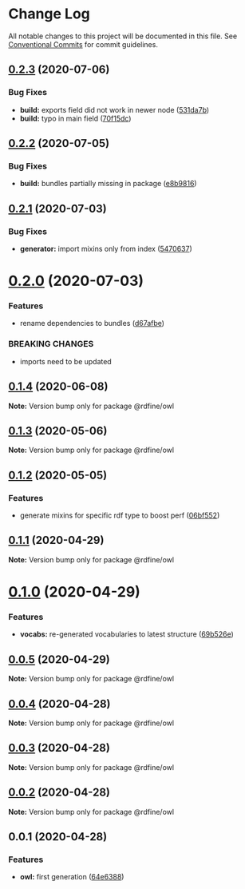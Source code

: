 # Change Log

All notable changes to this project will be documented in this file.
See [Conventional Commits](https://conventionalcommits.org) for commit guidelines.

## [0.2.3](https://github.com/tpluscode/rdfine/compare/@rdfine/owl@0.2.2...@rdfine/owl@0.2.3) (2020-07-06)


### Bug Fixes

* **build:** exports field did not work in newer node ([531da7b](https://github.com/tpluscode/rdfine/commit/531da7bd23faa2ad5b1bacec1c5a76e44d6190ab))
* **build:** typo in main field ([70f15dc](https://github.com/tpluscode/rdfine/commit/70f15dcacf45694b5490558a49dbb04b014b323f))





## [0.2.2](https://github.com/tpluscode/rdfine/compare/@rdfine/owl@0.2.1...@rdfine/owl@0.2.2) (2020-07-05)


### Bug Fixes

* **build:** bundles partially missing in package ([e8b9816](https://github.com/tpluscode/rdfine/commit/e8b9816cc583f1f756a649107bdcd3fabebb5880))





## [0.2.1](https://github.com/tpluscode/rdfine/compare/@rdfine/owl@0.2.0...@rdfine/owl@0.2.1) (2020-07-03)


### Bug Fixes

* **generator:** import mixins only from index ([5470637](https://github.com/tpluscode/rdfine/commit/5470637ee51480bafa76e28d92a92a169d86d180))





# [0.2.0](https://github.com/tpluscode/rdfine/compare/@rdfine/owl@0.1.4...@rdfine/owl@0.2.0) (2020-07-03)


### Features

* rename dependencies to bundles ([d67afbe](https://github.com/tpluscode/rdfine/commit/d67afbe596bc1d91c1a030cb233bb44ca04a0fc7))


### BREAKING CHANGES

* imports need to be updated





## [0.1.4](https://github.com/tpluscode/rdfine/compare/@rdfine/owl@0.1.3...@rdfine/owl@0.1.4) (2020-06-08)

**Note:** Version bump only for package @rdfine/owl





## [0.1.3](https://github.com/tpluscode/rdfine/compare/@rdfine/owl@0.1.2...@rdfine/owl@0.1.3) (2020-05-06)

**Note:** Version bump only for package @rdfine/owl





## [0.1.2](https://github.com/tpluscode/rdfine/compare/@rdfine/owl@0.1.1...@rdfine/owl@0.1.2) (2020-05-05)


### Features

* generate mixins for specific rdf type to boost perf ([06bf552](https://github.com/tpluscode/rdfine/commit/06bf552f50f516a62f7c2bb05b9f17beb2159aee))





## [0.1.1](https://github.com/tpluscode/rdfine/compare/@rdfine/owl@0.1.0...@rdfine/owl@0.1.1) (2020-04-29)

**Note:** Version bump only for package @rdfine/owl





# [0.1.0](https://github.com/tpluscode/rdfine/compare/@rdfine/owl@0.0.5...@rdfine/owl@0.1.0) (2020-04-29)


### Features

* **vocabs:** re-generated vocabularies to latest structure ([69b526e](https://github.com/tpluscode/rdfine/commit/69b526e69e7094ec7563f69525c60822ae1572b2))





## [0.0.5](https://github.com/tpluscode/rdfine/compare/@rdfine/owl@0.0.4...@rdfine/owl@0.0.5) (2020-04-29)

**Note:** Version bump only for package @rdfine/owl





## [0.0.4](https://github.com/tpluscode/rdfine/compare/@rdfine/owl@0.0.3...@rdfine/owl@0.0.4) (2020-04-28)

**Note:** Version bump only for package @rdfine/owl





## [0.0.3](https://github.com/tpluscode/rdfine/compare/@rdfine/owl@0.0.2...@rdfine/owl@0.0.3) (2020-04-28)

**Note:** Version bump only for package @rdfine/owl





## [0.0.2](https://github.com/tpluscode/rdfine/compare/@rdfine/owl@0.0.1...@rdfine/owl@0.0.2) (2020-04-28)

**Note:** Version bump only for package @rdfine/owl





## 0.0.1 (2020-04-28)


### Features

* **owl:** first generation ([64e6388](https://github.com/tpluscode/rdfine/commit/64e6388b3a9aed9fe91f54fb21879f76d7e3169c))

